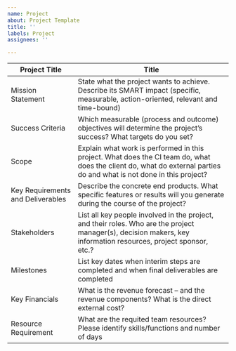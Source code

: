 ```yaml
---
name: Project
about: Project Template
title: ''
labels: Project
assignees: ''

---
```


Project Title | Title
------------ | ------------------------------------
Mission Statement | State what the project wants to achieve. Describe its SMART impact (specific, measurable, action-oriented, relevant and time-bound)
Success Criteria | Which measurable (process and outcome) objectives will determine the project’s success? What targets do you set?
Scope | Explain what work is performed in this project. What does the CI team do, what does the client do, what do external parties do and what is not done in this project? 
Key Requirements and Deliverables | Describe the concrete end products. What specific features or results will you generate during the course of the project?
Stakeholders | List all key people involved in the project, and their roles. Who are the project manager(s), decision makers, key information resources, project sponsor, etc.?
Milestones | List key dates when interim steps are completed and when final deliverables are completed
Key Financials | What is the revenue forecast – and the revenue components? What is the direct external cost?
Resource Requirement | What are the requited team resources? Please identify skills/functions and number of days
